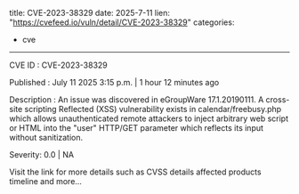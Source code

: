  
title: CVE-2023-38329
date: 2025-7-11
lien: "https://cvefeed.io/vuln/detail/CVE-2023-38329"
categories:
  - cve
---

CVE ID : CVE-2023-38329

Published :  July 11
2025
3:15 p.m. | 1 hour
12 minutes ago

Description : An issue was discovered in eGroupWare 17.1.20190111. A cross-site scripting Reflected (XSS) vulnerability exists in calendar/freebusy.php
which allows unauthenticated remote attackers to inject arbitrary web script or HTML into the "user" HTTP/GET parameter
which reflects its input without sanitization.

Severity: 0.0 | NA

Visit the link for more details
such as CVSS details
affected products
timeline
and more...
